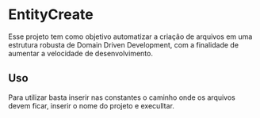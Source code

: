 # EntityCreate
Esse projeto tem como objetivo automatizar a criação de arquivos em uma estrutura robusta de Domain Driven Development, com a finalidade de aumentar a velocidade de desenvolvimento.

## Uso 
Para utilizar basta inserir nas constantes o caminho onde os arquivos devem ficar, inserir o nome do projeto e execulltar. 
